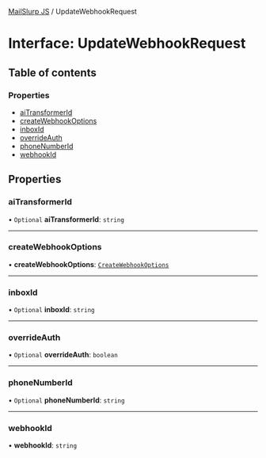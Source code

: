 [MailSlurp JS](../README.md) / UpdateWebhookRequest

# Interface: UpdateWebhookRequest

## Table of contents

### Properties

- [aiTransformerId](UpdateWebhookRequest.md#aitransformerid)
- [createWebhookOptions](UpdateWebhookRequest.md#createwebhookoptions)
- [inboxId](UpdateWebhookRequest.md#inboxid)
- [overrideAuth](UpdateWebhookRequest.md#overrideauth)
- [phoneNumberId](UpdateWebhookRequest.md#phonenumberid)
- [webhookId](UpdateWebhookRequest.md#webhookid)

## Properties

### aiTransformerId

• `Optional` **aiTransformerId**: `string`

___

### createWebhookOptions

• **createWebhookOptions**: [`CreateWebhookOptions`](CreateWebhookOptions.md)

___

### inboxId

• `Optional` **inboxId**: `string`

___

### overrideAuth

• `Optional` **overrideAuth**: `boolean`

___

### phoneNumberId

• `Optional` **phoneNumberId**: `string`

___

### webhookId

• **webhookId**: `string`
